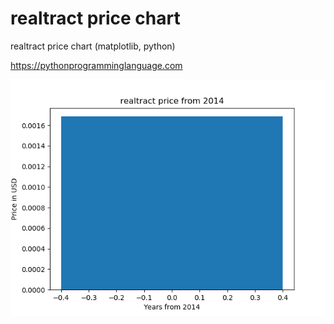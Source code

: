 # realtract price chart 

realtract price chart (matplotlib, python)

https://pythonprogramminglanguage.com

<img src='chart.png'>
